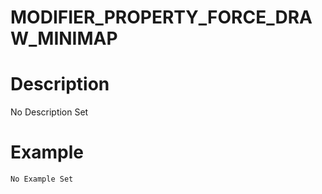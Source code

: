 # MODIFIER_PROPERTY_FORCE_DRAW_MINIMAP
# Description
No Description Set
# Example
```No Example Set```